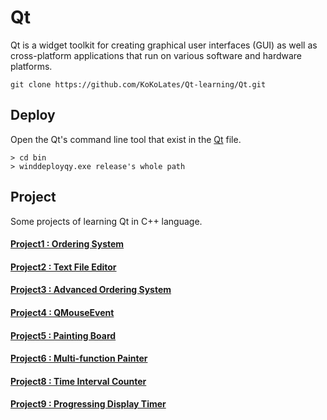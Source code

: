# Qt
Qt is a widget toolkit for creating graphical user interfaces (GUI) as well as cross-platform applications that run on various software and hardware platforms. 

```
git clone https://github.com/KoKoLates/Qt-learning/Qt.git
```
## Deploy 
Open the Qt's command line tool that exist in the [Qt](https://github.com/KoKoLates/Qt-learning/tree/main/Qt_installation) file.
```
> cd bin
> winddeployqy.exe release's whole path
```
## Project
Some projects of learning Qt in C++ language.
#### [Project1 : Ordering System](https://github.com/KoKoLates/Qt-learning/tree/main/project1)
#### [Project2 : Text File Editor](https://github.com/KoKoLates/Qt-learning/tree/main/project2)
#### [Project3 : Advanced Ordering System](https://github.com/KoKoLates/Qt-learning/tree/main/project3)
#### [Project4 : QMouseEvent](https://github.com/KoKoLates/Qt-learning/tree/main/project4)
#### [Project5 : Painting Board](https://github.com/KoKoLates/Qt-learning/tree/main/project5)
#### [Project6 : Multi-function Painter](https://github.com/KoKoLates/Qt-learning/tree/main/project6)
#### [Project8 : Time Interval Counter](https://github.com/KoKoLates/Qt-learning/tree/main/project8)
#### [Project9 : Progressing Display Timer](https://github.com/KoKoLates/Qt-learning/tree/main/project9)
